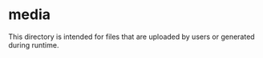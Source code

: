 # media

This directory is intended for files that are uploaded by users or generated during runtime.
